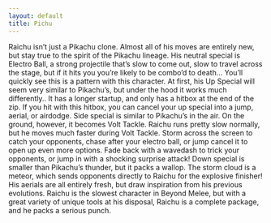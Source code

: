 ```yaml
---
layout: default
title: Pichu
---
```

Raichu isn’t just a Pikachu clone. Almost all of his moves are entirely new, but stay true to the spirit of the Pikachu lineage.
His neutral special is Electro Ball, a strong projectile that’s slow to come out, slow to travel across the stage, but if it hits you you’re likely to be combo’d to death... You’ll quickly see this is a pattern with this character.
At first, his Up Special will seem very similar to Pikachu’s, but under the hood it works much differently.. It has a longer startup, and only has a hitbox at the end of the zip. If you hit with this hitbox, you can cancel your up special into a jump, aerial, or airdodge.
Side special is similar to Pikachu’s in the air. On the ground, however, it becomes Volt Tackle. Raichu runs pretty slow normally, but he moves much faster during Volt Tackle. Storm across the screen to catch your opponents, chase after your electro ball, or jump cancel it to open up even more options. Fade back with a wavedash to trick your opponents, or jump in with a shocking surprise attack!
Down special is smaller than Pikachu’s thunder, but it packs a wallop. The storm cloud is a meteor, which sends opponents directly to Raichu for the explosive finisher!
His aerials are all entirely fresh, but draw inspiration from his previous evolutions.
Raichu is the slowest character in Beyond Melee, but with a great variety of unique tools at his disposal, Raichu is a complete package, and he packs a serious punch.
